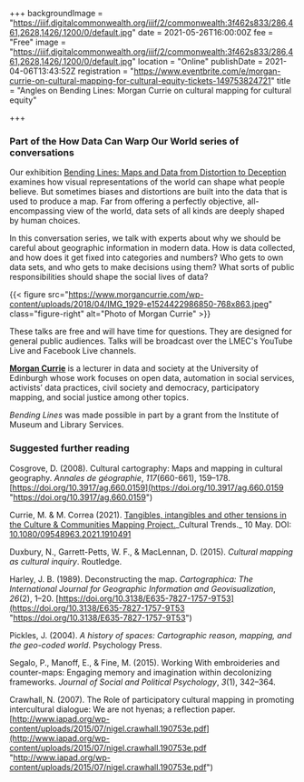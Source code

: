+++
backgroundImage = "https://iiif.digitalcommonwealth.org/iiif/2/commonwealth:3f462s833/286,461,2628,1426/,1200/0/default.jpg"
date = 2021-05-26T16:00:00Z
fee = "Free"
image = "https://iiif.digitalcommonwealth.org/iiif/2/commonwealth:3f462s833/286,461,2628,1426/,1200/0/default.jpg"
location = "Online"
publishDate = 2021-04-06T13:43:52Z
registration = "https://www.eventbrite.com/e/morgan-currie-on-cultural-mapping-for-cultural-equity-tickets-149753824721"
title = "Angles on Bending Lines: Morgan Currie on cultural mapping for cultural equity"

+++
### Part of the How Data Can Warp Our World series of conversations

Our exhibition [Bending Lines: Maps and Data from Distortion to Deception](https://www.leventhalmap.org/digital-exhibitions/bending-lines/) examines how visual representations of the world can shape what people believe. But sometimes biases and distortions are built into the data that is used to produce a map. Far from offering a perfectly objective, all-encompassing view of the world, data sets of all kinds are deeply shaped by human choices.

In this conversation series, we talk with experts about why we should be careful about geographic information in modern data. How is data collected, and how does it get fixed into categories and numbers? Who gets to own data sets, and who gets to make decisions using them? What sorts of public responsibilities should shape the social lives of data?

{{< figure src="https://www.morgancurrie.com/wp-content/uploads/2018/04/IMG_1929-e1524422986850-768x863.jpeg" class="figure-right" alt="Photo of Morgan Currie" >}}

These talks are free and will have time for questions. They are designed for general public audiences. Talks will be broadcast over the LMEC's YouTube Live and Facebook Live channels.

[**Morgan Currie**](https://www.morgancurrie.com) is a lecturer in data and society at the University of Edinburgh whose work focuses on open data, automation in social services, activists’ data practices, civil society and democracy, participatory mapping, and social justice among other topics.

_Bending Lines_ was made possible in part by a grant from the Institute of Museum and Library Services.

### Suggested further reading

Cosgrove, D. (2008). Cultural cartography: Maps and mapping in cultural geography. _Annales de géographie_, _117_(660-661), 159–178. [https://doi.org/10.3917/ag.660.0159](https://doi.org/10.3917/ag.660.0159 "https://doi.org/10.3917/ag.660.0159")

Currie, M. & M. Correa (2021). [Tangibles, intangibles and other tensions in the Culture & Communities Mapping Project.](https://www.tandfonline.com/doi/full/10.1080/09548963.2021.1910491 "https://www.tandfonline.com/doi/full/10.1080/09548963.2021.1910491")_Cultural Trends._ 10 May. DOI: [10.1080/09548963.2021.1910491](https://doi.org/10.1080/09548963.2021.1910491 "https://doi.org/10.1080/09548963.2021.1910491")

Duxbury, N., Garrett-Petts, W. F., & MacLennan, D. (2015). _Cultural mapping as cultural inquiry_. Routledge.

Harley, J. B. (1989). Deconstructing the map. _Cartographica: The International Journal for Geographic Information and Geovisualization_, _26_(2), 1–20. [https://doi.org/10.3138/E635-7827-1757-9T53](https://doi.org/10.3138/E635-7827-1757-9T53 "https://doi.org/10.3138/E635-7827-1757-9T53")

Pickles, J. (2004). _A history of spaces: Cartographic reason, mapping, and the geo-coded world_. Psychology Press.

Segalo, P., Manoff, E., & Fine, M. (2015). Working With embroideries and counter-maps: Engaging memory and imagination within decolonizing frameworks. _Journal of Social and Political Psychology_, _3_(1), 342–364.

Crawhall, N. (2007). The Role of participatory cultural mapping in promoting intercultural dialogue: We are not hyenas; a reflection paper. [http://www.iapad.org/wp-content/uploads/2015/07/nigel.crawhall.190753e.pdf](http://www.iapad.org/wp-content/uploads/2015/07/nigel.crawhall.190753e.pdf "http://www.iapad.org/wp-content/uploads/2015/07/nigel.crawhall.190753e.pdf")